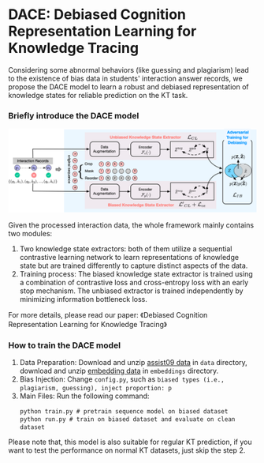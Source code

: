 # DACE: Debiased Cognition Representation Learning for Knowledge Tracing
Considering some abnormal behaviors (like guessing and plagiarism) lead to the existence of bias data in students' interaction answer records, we propose the DACE model to learn a robust and debiased representation of knowledge states for reliable prediction on the KT task. 

### Briefly introduce the DACE model
![framework](.assets/framework.png)

Given the processed interaction data, the whole framework mainly contains two modules:
1.  Two knowledge state extractors: both of them utilize a sequential contrastive learning network to learn representations of knowledge state but are trained differently to capture distinct aspects of the data. 
2. Training process: The biased knowledge state extractor is trained using a combination of contrastive loss and cross-entropy loss with an early stop mechanism. The unbiased extractor is trained independently by minimizing information bottleneck loss. 

For more details, please read our paper: 《Debiased Cognition Representation Learning for Knowledge Tracing》

### How to train the DACE model
1. Data Preparation: Download and unzip [assist09 data](https://drive.google.com/uc?export=download&id=14wBw8BHf9e328v4dD5EdsRMtR_gCFcdq) in `data` directory, download and unzip [embedding data](https://drive.google.com/uc?export=download&id=16s9jNZZSkxT33Hb7r1OY7PqkJBzhC5DV) in `embeddings` directory.
2. Bias Injection: Change `config.py`, such as `biased types (i.e., plagiarism, guessing), inject proportion: p`
3. Main Files: Run the following command: 
    ```
    python train.py # pretrain sequence model on biased dataset
    python run.py # train on biased dataset and evaluate on clean dataset
    ```

Please note that, this model is also suitable for regular KT prediction, if you want to test the performance on normal KT datasets, just skip the step 2.